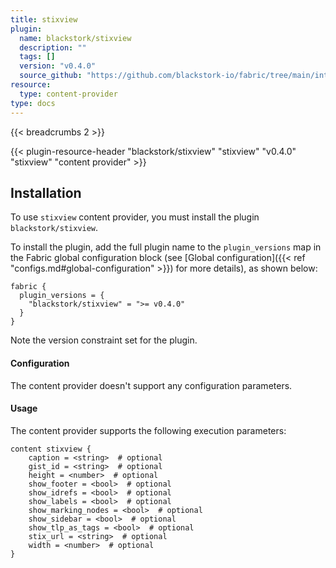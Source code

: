 ```yaml
---
title: stixview 
plugin:
  name: blackstork/stixview
  description: ""
  tags: []
  version: "v0.4.0"
  source_github: "https://github.com/blackstork-io/fabric/tree/main/internal/stixview/"
resource:
  type: content-provider
type: docs
---
```


{{< breadcrumbs 2 >}}

{{< plugin-resource-header "blackstork/stixview" "stixview" "v0.4.0" "stixview" "content provider" >}}

## Installation

To use `stixview` content provider, you must install the plugin `blackstork/stixview`.

To install the plugin, add the full plugin name to the `plugin_versions` map in the Fabric global configuration block (see [Global configuration]({{< ref "configs.md#global-configuration" >}}) for more details), as shown below:

```hcl
fabric {
  plugin_versions = {
    "blackstork/stixview" = ">= v0.4.0"
  }
}
```

Note the version constraint set for the plugin.


#### Configuration

The content provider doesn't support any configuration parameters.

#### Usage

The content provider supports the following execution parameters:

```hcl
content stixview {
    caption = <string>  # optional
    gist_id = <string>  # optional
    height = <number>  # optional
    show_footer = <bool>  # optional
    show_idrefs = <bool>  # optional
    show_labels = <bool>  # optional
    show_marking_nodes = <bool>  # optional
    show_sidebar = <bool>  # optional
    show_tlp_as_tags = <bool>  # optional
    stix_url = <string>  # optional
    width = <number>  # optional
}
```

